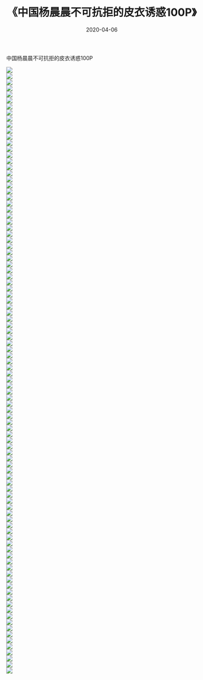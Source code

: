 ﻿---
layout: post
title:  《中国杨晨晨不可抗拒的皮衣诱惑100P》
date:   2020-04-06
img: http://pic.660000.xyz/1:/性感/2020/中国杨晨晨不可抗拒的皮衣诱惑100P/000.jpg
categories: [美女, 清纯, 唯美]
---

中国杨晨晨不可抗拒的皮衣诱惑100P

  ![](http://pic.660000.xyz/1:/性感/2020/中国杨晨晨不可抗拒的皮衣诱惑100P/001.jpg) <br> ![](http://pic.660000.xyz/1:/性感/2020/中国杨晨晨不可抗拒的皮衣诱惑100P/002.jpg) <br> ![](http://pic.660000.xyz/1:/性感/2020/中国杨晨晨不可抗拒的皮衣诱惑100P/003.jpg) <br> ![](http://pic.660000.xyz/1:/性感/2020/中国杨晨晨不可抗拒的皮衣诱惑100P/004.jpg) <br> ![](http://pic.660000.xyz/1:/性感/2020/中国杨晨晨不可抗拒的皮衣诱惑100P/005.jpg) <br> ![](http://pic.660000.xyz/1:/性感/2020/中国杨晨晨不可抗拒的皮衣诱惑100P/006.jpg) <br> ![](http://pic.660000.xyz/1:/性感/2020/中国杨晨晨不可抗拒的皮衣诱惑100P/007.jpg) <br> ![](http://pic.660000.xyz/1:/性感/2020/中国杨晨晨不可抗拒的皮衣诱惑100P/008.jpg) <br> ![](http://pic.660000.xyz/1:/性感/2020/中国杨晨晨不可抗拒的皮衣诱惑100P/009.jpg) <br> ![](http://pic.660000.xyz/1:/性感/2020/中国杨晨晨不可抗拒的皮衣诱惑100P/010.jpg) <br> ![](http://pic.660000.xyz/1:/性感/2020/中国杨晨晨不可抗拒的皮衣诱惑100P/011.jpg) <br> ![](http://pic.660000.xyz/1:/性感/2020/中国杨晨晨不可抗拒的皮衣诱惑100P/012.jpg) <br> ![](http://pic.660000.xyz/1:/性感/2020/中国杨晨晨不可抗拒的皮衣诱惑100P/013.jpg) <br> ![](http://pic.660000.xyz/1:/性感/2020/中国杨晨晨不可抗拒的皮衣诱惑100P/014.jpg) <br> ![](http://pic.660000.xyz/1:/性感/2020/中国杨晨晨不可抗拒的皮衣诱惑100P/015.jpg) <br> ![](http://pic.660000.xyz/1:/性感/2020/中国杨晨晨不可抗拒的皮衣诱惑100P/016.jpg) <br> ![](http://pic.660000.xyz/1:/性感/2020/中国杨晨晨不可抗拒的皮衣诱惑100P/017.jpg) <br> ![](http://pic.660000.xyz/1:/性感/2020/中国杨晨晨不可抗拒的皮衣诱惑100P/018.jpg) <br> ![](http://pic.660000.xyz/1:/性感/2020/中国杨晨晨不可抗拒的皮衣诱惑100P/019.jpg) <br> ![](http://pic.660000.xyz/1:/性感/2020/中国杨晨晨不可抗拒的皮衣诱惑100P/020.jpg) <br> ![](http://pic.660000.xyz/1:/性感/2020/中国杨晨晨不可抗拒的皮衣诱惑100P/021.jpg) <br> ![](http://pic.660000.xyz/1:/性感/2020/中国杨晨晨不可抗拒的皮衣诱惑100P/022.jpg) <br> ![](http://pic.660000.xyz/1:/性感/2020/中国杨晨晨不可抗拒的皮衣诱惑100P/023.jpg) <br> ![](http://pic.660000.xyz/1:/性感/2020/中国杨晨晨不可抗拒的皮衣诱惑100P/024.jpg) <br> ![](http://pic.660000.xyz/1:/性感/2020/中国杨晨晨不可抗拒的皮衣诱惑100P/025.jpg) <br> ![](http://pic.660000.xyz/1:/性感/2020/中国杨晨晨不可抗拒的皮衣诱惑100P/026.jpg) <br> ![](http://pic.660000.xyz/1:/性感/2020/中国杨晨晨不可抗拒的皮衣诱惑100P/027.jpg) <br> ![](http://pic.660000.xyz/1:/性感/2020/中国杨晨晨不可抗拒的皮衣诱惑100P/028.jpg) <br> ![](http://pic.660000.xyz/1:/性感/2020/中国杨晨晨不可抗拒的皮衣诱惑100P/029.jpg) <br> ![](http://pic.660000.xyz/1:/性感/2020/中国杨晨晨不可抗拒的皮衣诱惑100P/030.jpg) <br> ![](http://pic.660000.xyz/1:/性感/2020/中国杨晨晨不可抗拒的皮衣诱惑100P/031.jpg) <br> ![](http://pic.660000.xyz/1:/性感/2020/中国杨晨晨不可抗拒的皮衣诱惑100P/032.jpg) <br> ![](http://pic.660000.xyz/1:/性感/2020/中国杨晨晨不可抗拒的皮衣诱惑100P/033.jpg) <br> ![](http://pic.660000.xyz/1:/性感/2020/中国杨晨晨不可抗拒的皮衣诱惑100P/034.jpg) <br> ![](http://pic.660000.xyz/1:/性感/2020/中国杨晨晨不可抗拒的皮衣诱惑100P/035.jpg) <br> ![](http://pic.660000.xyz/1:/性感/2020/中国杨晨晨不可抗拒的皮衣诱惑100P/036.jpg) <br> ![](http://pic.660000.xyz/1:/性感/2020/中国杨晨晨不可抗拒的皮衣诱惑100P/037.jpg) <br> ![](http://pic.660000.xyz/1:/性感/2020/中国杨晨晨不可抗拒的皮衣诱惑100P/038.jpg) <br> ![](http://pic.660000.xyz/1:/性感/2020/中国杨晨晨不可抗拒的皮衣诱惑100P/039.jpg) <br> ![](http://pic.660000.xyz/1:/性感/2020/中国杨晨晨不可抗拒的皮衣诱惑100P/040.jpg) <br> ![](http://pic.660000.xyz/1:/性感/2020/中国杨晨晨不可抗拒的皮衣诱惑100P/041.jpg) <br> ![](http://pic.660000.xyz/1:/性感/2020/中国杨晨晨不可抗拒的皮衣诱惑100P/042.jpg) <br> ![](http://pic.660000.xyz/1:/性感/2020/中国杨晨晨不可抗拒的皮衣诱惑100P/043.jpg) <br> ![](http://pic.660000.xyz/1:/性感/2020/中国杨晨晨不可抗拒的皮衣诱惑100P/044.jpg) <br> ![](http://pic.660000.xyz/1:/性感/2020/中国杨晨晨不可抗拒的皮衣诱惑100P/045.jpg) <br> ![](http://pic.660000.xyz/1:/性感/2020/中国杨晨晨不可抗拒的皮衣诱惑100P/046.jpg) <br> ![](http://pic.660000.xyz/1:/性感/2020/中国杨晨晨不可抗拒的皮衣诱惑100P/047.jpg) <br> ![](http://pic.660000.xyz/1:/性感/2020/中国杨晨晨不可抗拒的皮衣诱惑100P/048.jpg) <br> ![](http://pic.660000.xyz/1:/性感/2020/中国杨晨晨不可抗拒的皮衣诱惑100P/049.jpg) <br> ![](http://pic.660000.xyz/1:/性感/2020/中国杨晨晨不可抗拒的皮衣诱惑100P/050.jpg) <br> ![](http://pic.660000.xyz/1:/性感/2020/中国杨晨晨不可抗拒的皮衣诱惑100P/051.jpg) <br> ![](http://pic.660000.xyz/1:/性感/2020/中国杨晨晨不可抗拒的皮衣诱惑100P/052.jpg) <br> ![](http://pic.660000.xyz/1:/性感/2020/中国杨晨晨不可抗拒的皮衣诱惑100P/053.jpg) <br> ![](http://pic.660000.xyz/1:/性感/2020/中国杨晨晨不可抗拒的皮衣诱惑100P/054.jpg) <br> ![](http://pic.660000.xyz/1:/性感/2020/中国杨晨晨不可抗拒的皮衣诱惑100P/055.jpg) <br> ![](http://pic.660000.xyz/1:/性感/2020/中国杨晨晨不可抗拒的皮衣诱惑100P/056.jpg) <br> ![](http://pic.660000.xyz/1:/性感/2020/中国杨晨晨不可抗拒的皮衣诱惑100P/057.jpg) <br> ![](http://pic.660000.xyz/1:/性感/2020/中国杨晨晨不可抗拒的皮衣诱惑100P/058.jpg) <br> ![](http://pic.660000.xyz/1:/性感/2020/中国杨晨晨不可抗拒的皮衣诱惑100P/059.jpg) <br> ![](http://pic.660000.xyz/1:/性感/2020/中国杨晨晨不可抗拒的皮衣诱惑100P/060.jpg) <br> ![](http://pic.660000.xyz/1:/性感/2020/中国杨晨晨不可抗拒的皮衣诱惑100P/061.jpg) <br> ![](http://pic.660000.xyz/1:/性感/2020/中国杨晨晨不可抗拒的皮衣诱惑100P/062.jpg) <br> ![](http://pic.660000.xyz/1:/性感/2020/中国杨晨晨不可抗拒的皮衣诱惑100P/063.jpg) <br> ![](http://pic.660000.xyz/1:/性感/2020/中国杨晨晨不可抗拒的皮衣诱惑100P/064.jpg) <br> ![](http://pic.660000.xyz/1:/性感/2020/中国杨晨晨不可抗拒的皮衣诱惑100P/065.jpg) <br> ![](http://pic.660000.xyz/1:/性感/2020/中国杨晨晨不可抗拒的皮衣诱惑100P/066.jpg) <br> ![](http://pic.660000.xyz/1:/性感/2020/中国杨晨晨不可抗拒的皮衣诱惑100P/067.jpg) <br> ![](http://pic.660000.xyz/1:/性感/2020/中国杨晨晨不可抗拒的皮衣诱惑100P/068.jpg) <br> ![](http://pic.660000.xyz/1:/性感/2020/中国杨晨晨不可抗拒的皮衣诱惑100P/069.jpg) <br> ![](http://pic.660000.xyz/1:/性感/2020/中国杨晨晨不可抗拒的皮衣诱惑100P/070.jpg) <br> ![](http://pic.660000.xyz/1:/性感/2020/中国杨晨晨不可抗拒的皮衣诱惑100P/071.jpg) <br> ![](http://pic.660000.xyz/1:/性感/2020/中国杨晨晨不可抗拒的皮衣诱惑100P/072.jpg) <br> ![](http://pic.660000.xyz/1:/性感/2020/中国杨晨晨不可抗拒的皮衣诱惑100P/073.jpg) <br> ![](http://pic.660000.xyz/1:/性感/2020/中国杨晨晨不可抗拒的皮衣诱惑100P/074.jpg) <br> ![](http://pic.660000.xyz/1:/性感/2020/中国杨晨晨不可抗拒的皮衣诱惑100P/075.jpg) <br> ![](http://pic.660000.xyz/1:/性感/2020/中国杨晨晨不可抗拒的皮衣诱惑100P/076.jpg) <br> ![](http://pic.660000.xyz/1:/性感/2020/中国杨晨晨不可抗拒的皮衣诱惑100P/077.jpg) <br> ![](http://pic.660000.xyz/1:/性感/2020/中国杨晨晨不可抗拒的皮衣诱惑100P/078.jpg) <br> ![](http://pic.660000.xyz/1:/性感/2020/中国杨晨晨不可抗拒的皮衣诱惑100P/079.jpg) <br> ![](http://pic.660000.xyz/1:/性感/2020/中国杨晨晨不可抗拒的皮衣诱惑100P/080.jpg) <br> ![](http://pic.660000.xyz/1:/性感/2020/中国杨晨晨不可抗拒的皮衣诱惑100P/081.jpg) <br> ![](http://pic.660000.xyz/1:/性感/2020/中国杨晨晨不可抗拒的皮衣诱惑100P/082.jpg) <br> ![](http://pic.660000.xyz/1:/性感/2020/中国杨晨晨不可抗拒的皮衣诱惑100P/083.jpg) <br> ![](http://pic.660000.xyz/1:/性感/2020/中国杨晨晨不可抗拒的皮衣诱惑100P/084.jpg) <br> ![](http://pic.660000.xyz/1:/性感/2020/中国杨晨晨不可抗拒的皮衣诱惑100P/085.jpg) <br> ![](http://pic.660000.xyz/1:/性感/2020/中国杨晨晨不可抗拒的皮衣诱惑100P/086.jpg) <br> ![](http://pic.660000.xyz/1:/性感/2020/中国杨晨晨不可抗拒的皮衣诱惑100P/087.jpg) <br> ![](http://pic.660000.xyz/1:/性感/2020/中国杨晨晨不可抗拒的皮衣诱惑100P/088.jpg) <br> ![](http://pic.660000.xyz/1:/性感/2020/中国杨晨晨不可抗拒的皮衣诱惑100P/089.jpg) <br> ![](http://pic.660000.xyz/1:/性感/2020/中国杨晨晨不可抗拒的皮衣诱惑100P/090.jpg) <br> ![](http://pic.660000.xyz/1:/性感/2020/中国杨晨晨不可抗拒的皮衣诱惑100P/091.jpg) <br> ![](http://pic.660000.xyz/1:/性感/2020/中国杨晨晨不可抗拒的皮衣诱惑100P/092.jpg) <br> ![](http://pic.660000.xyz/1:/性感/2020/中国杨晨晨不可抗拒的皮衣诱惑100P/093.jpg) <br> ![](http://pic.660000.xyz/1:/性感/2020/中国杨晨晨不可抗拒的皮衣诱惑100P/094.jpg) <br> ![](http://pic.660000.xyz/1:/性感/2020/中国杨晨晨不可抗拒的皮衣诱惑100P/095.jpg) <br> ![](http://pic.660000.xyz/1:/性感/2020/中国杨晨晨不可抗拒的皮衣诱惑100P/096.jpg) <br> ![](http://pic.660000.xyz/1:/性感/2020/中国杨晨晨不可抗拒的皮衣诱惑100P/097.jpg) <br> ![](http://pic.660000.xyz/1:/性感/2020/中国杨晨晨不可抗拒的皮衣诱惑100P/098.jpg) <br> ![](http://pic.660000.xyz/1:/性感/2020/中国杨晨晨不可抗拒的皮衣诱惑100P/099.jpg) <br> ![](http://pic.660000.xyz/1:/性感/2020/中国杨晨晨不可抗拒的皮衣诱惑100P/100.jpg) <br>